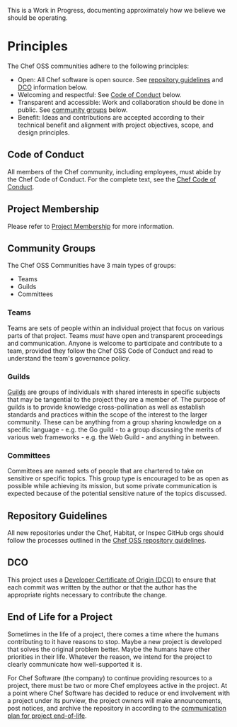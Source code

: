 This is a Work in Progress, documenting approximately how we believe we should be operating.

# Principles

The Chef OSS communities adhere to the following principles:

  - Open: All Chef software is open source. See [repository guidelines](../governance.md#repository-guidelines) and [DCO](../governance.md#dco) information below.
  - Welcoming and respectful: See [Code of Conduct](../governance.md#code-of-conduct) below.
  - Transparent and accessible: Work and collaboration should be done in public. See [community groups](../governance.md#community-groups) below.
  - Benefit: Ideas and contributions are accepted according to their technical benefit and alignment with project objectives, scope, and design principles.

## Code of Conduct

All members of the Chef community, including employees, must abide by the Chef Code of Conduct. For the complete text, see the [Chef Code of Conduct](CODE_OF_CONDUCT.md).

## Project Membership

Please refer to [Project Membership](project-membership.md) for more information.

## Community Groups

The Chef OSS Communities have 3 main types of groups:

  - Teams
  - Guilds
  - Committees

### Teams

Teams are sets of people within an individual project that focus on various parts of that project. Teams _must_ have open and transparent proceedings and communication. Anyone is welcome to participate and contribute to a team, provided they follow the Chef OSS Code of Conduct and read to understand the team's governance policy.

### Guilds

[Guilds](guilds/README.md) are groups of individuals with shared interests in specific subjects that may be tangential to the project they are a member of. The purpose of guilds is to provide knowledge cross-pollination as well as establish standards and practices within the scope of the interest to the larger community. These can be anything from a group sharing knowledge on a specific language - e.g. the Go guild - to a group discussing the merits of various web frameworks - e.g. the Web Guild - and anything in between.

### Committees

Committees are named sets of people that are chartered to take on sensitive or specific topics. This group type is encouraged to be as open as possible while achieving its mission, but some private communication is expected because of the potential sensitive nature of the topics discussed.

## Repository Guidelines

All new repositories under the Chef, Habitat, or Inspec GitHub orgs should follow the processes outlined in the [Chef OSS repository guidelines](repo-management/README.md).

## DCO

This project uses a [Developer Certificate of Origin (DCO)](DCO.md) to ensure that each commit was written by the author or that the author has the appropriate rights necessary to contribute the change.

## End of Life for a Project

Sometimes in the life of a project, there comes a time where the humans contributing to it have reasons to stop. Maybe a new project is developed that solves the original problem better. Maybe the humans have other priorities in their life. Whatever the reason, we intend for the project to clearly communicate how well-supported it is.

For Chef Software (the company) to continue providing resources to a project, there must be two or more Chef employees active in the project. At a point where Chef Software has decided to reduce or end involvement with a project under its purview, the project owners will make announcements, post notices, and archive the repository in according to the [communication plan for project end-of-life](communication/project-eol.md).
